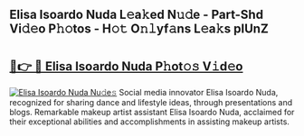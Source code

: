 ## Elisa Isoardo Nuda L𝚎a𝚔ed N𝚞𝚍e - Part-Shd Vi𝚍𝚎o P𝚑𝚘tos - H𝚘𝚝 O𝚗𝚕yf𝚊ns L𝚎a𝚔s pIUnZ

# <h2><a href="http://kf25sv.oniu.top/?m=Elisa+Isoardo+Nuda">🔗👉 🔴 Elisa Isoardo Nuda P𝚑ot𝚘𝚜 V𝚒d𝚎o</a></h2>

[![Elisa Isoardo Nuda Nu𝚍e𝚜](https://i.imgur.com/0qMVB7G.gif)](http://kf25sv.oniu.top/?m=Elisa+Isoardo+Nuda)
Social media innovator Elisa Isoardo Nuda, recognized for sharing dance and lifestyle ideas, through presentations and blogs. Remarkable makeup artist assistant Elisa Isoardo Nuda, acclaimed for their exceptional abilities and accomplishments in assisting makeup artists.  
